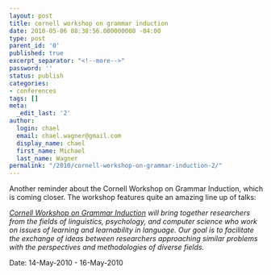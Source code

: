 ```yaml
---
layout: post
title: cornell workshop on grammar induction
date: 2010-05-06 08:38:56.000000000 -04:00
type: post
parent_id: '0'
published: true
excerpt_separator: "<!--more-->"
password: ''
status: publish
categories:
- conferences
tags: []
meta:
  _edit_last: '2'
author:
  login: chael
  email: chael.wagner@gmail.com
  display_name: chael
  first_name: Michael
  last_name: Wagner
permalink: "/2010/cornell-workshop-on-grammar-induction-2/"
---
```

Another reminder about the Cornell Workshop on Grammar Induction, which is coming closer. The workshop features quite an amazing line up of talks:

_[Cornell Workshop on Grammar Induction](http://conf.ling.cornell.edu/CWGI/Home.html ) will bring together researchers from the fields of linguistics, psychology, and computer science who work on issues of learning and learnability in language. Our goal is to facilitate the exchange of ideas between researchers approaching similar problems with the perspectives and methodologies of diverse fields._

Date: 14-May-2010 - 16-May-2010

